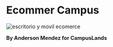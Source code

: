 # Ecommer Campus

![escritorio y movil ecomerce](https://github.com/Andolon-M/proyectoWeb/blob/2445fae9c00ba260e3c870335c027970533f06da/escritorio%20y%20movil%20ecomerce.gif)


**By Anderson Mendez for CampusLands**
